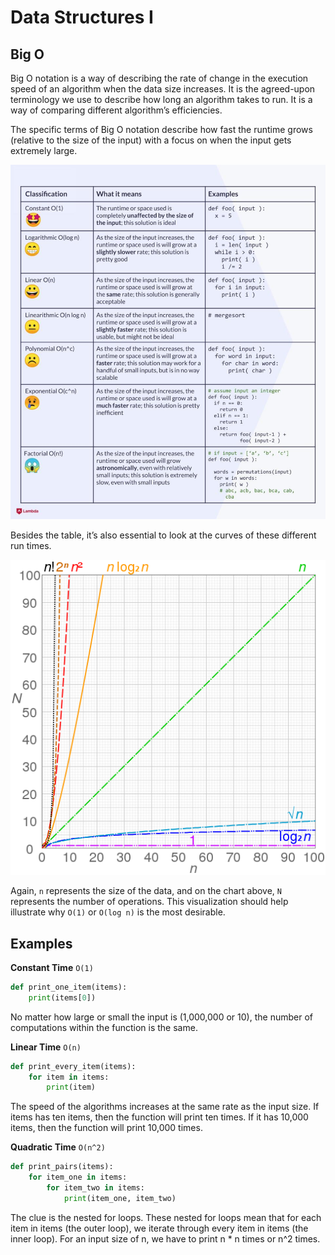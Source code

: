 # Data Structures I

## Big O

Big O notation is a way of describing the rate of change in the execution speed of an algorithm when the data size increases. It is the agreed-upon terminology we use to describe how long an algorithm takes to run. It is a way of comparing different algorithm’s efficiencies.

The specific terms of Big O notation describe how fast the runtime grows (relative to the size of the input) with a focus on when the input gets extremely large.

![picture 1](../images/7511c7c252d823b1ceb7682d29b28f48e7abba1dcbd9e0a13d8345cf43b12d8b.png)

Besides the table, it’s also essential to look at the curves of these different run times.

![picture 2](../images/2e001347c2b0c82a9e68c0808ffdf8280b86af9e4aa0ff590e8e2f325aca8ccd.png)

Again, `n` represents the size of the data, and on the chart above, `N` represents the number of operations. This visualization should help illustrate why `O(1)` or `O(log n)` is the most desirable.

## Examples

**Constant Time** `O(1)`

```python
def print_one_item(items):
    print(items[0])
```

No matter how large or small the input is (1,000,000 or 10), the number of computations within the function is the same.

**Linear Time** `O(n)`

```python
def print_every_item(items):
    for item in items:
        print(item)
```

The speed of the algorithms increases at the same rate as the input size. If items has ten items, then the function will print ten times. If it has 10,000 items, then the function will print 10,000 times.

**Quadratic Time** `O(n^2)`

```python
def print_pairs(items):
    for item_one in items:
        for item_two in items:
            print(item_one, item_two)
```

The clue is the nested for loops. These nested for loops mean that for each item in items (the outer loop), we iterate through every item in items (the inner loop). For an input size of n, we have to print n \* n times or n^2 times.
